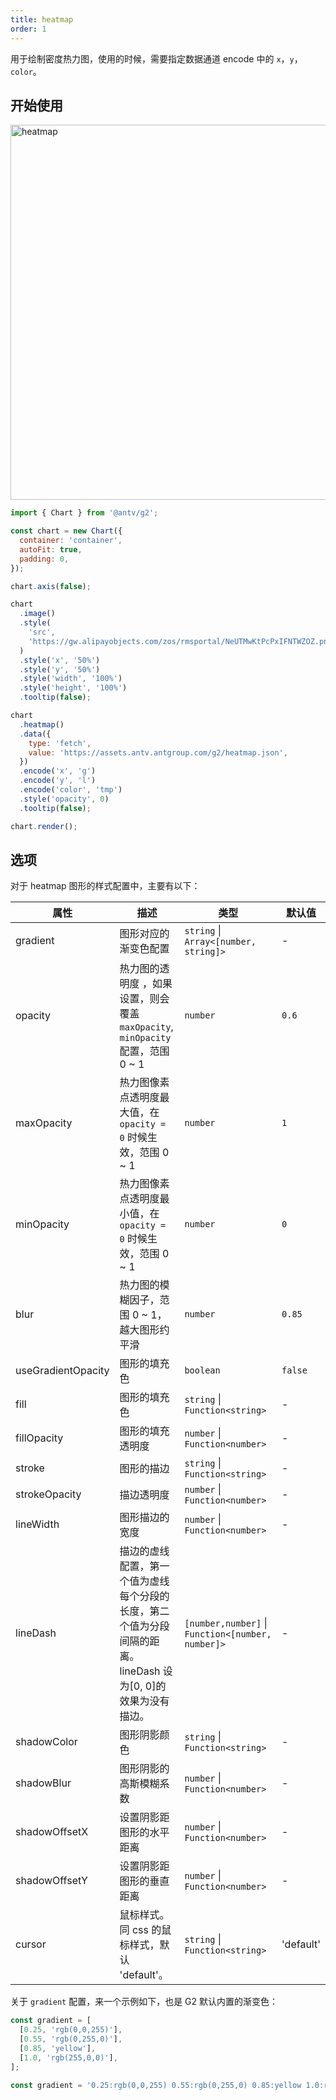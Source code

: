 ```yaml
---
title: heatmap
order: 1
---
```


用于绘制密度热力图，使用的时候，需要指定数据通道 encode 中的 `x`，`y`，`color`。

## 开始使用

<img alt="heatmap" src="https://mdn.alipayobjects.com/huamei_qa8qxu/afts/img/A*ze7gSYylw_QAAAAAAAAAAAAADmJ7AQ/original" width="600" />

```js
import { Chart } from '@antv/g2';

const chart = new Chart({
  container: 'container',
  autoFit: true,
  padding: 0,
});

chart.axis(false);

chart
  .image()
  .style(
    'src',
    'https://gw.alipayobjects.com/zos/rmsportal/NeUTMwKtPcPxIFNTWZOZ.png',
  )
  .style('x', '50%')
  .style('y', '50%')
  .style('width', '100%')
  .style('height', '100%')
  .tooltip(false);

chart
  .heatmap()
  .data({
    type: 'fetch',
    value: 'https://assets.antv.antgroup.com/g2/heatmap.json',
  })
  .encode('x', 'g')
  .encode('y', 'l')
  .encode('color', 'tmp')
  .style('opacity', 0)
  .tooltip(false);

chart.render();
```

## 选项

对于 heatmap 图形的样式配置中，主要有以下：


| 属性           | 描述                                                                                                          | 类型                                              | 默认值                         |
| -------------- | ------------------------------------------------------------------------------------------------------------ | ------------------------------------------------- | ------------------------------ |
| gradient       | 图形对应的渐变色配置                                                                                             | `string` \| `Array<[number, string]>`            | -                               |
| opacity        | 热力图的透明度 ，如果设置，则会覆盖 `maxOpacity`, `minOpacity` 配置，范围 0 ~ 1                                      | `number`                                         | `0.6`                           |
| maxOpacity     | 热力图像素点透明度最大值，在 `opacity = 0` 时候生效，范围 0 ~ 1                                                      | `number`                                         | `1`                             |
| minOpacity     | 热力图像素点透明度最小值，在 `opacity = 0` 时候生效，范围 0 ~ 1                                                      | `number`                                         | `0`                             |
| blur           | 热力图的模糊因子，范围 0 ~ 1，越大图形约平滑                                                                        | `number`                                         | `0.85`                          |
| useGradientOpacity   | 图形的填充色                                                                                              | `boolean`                                        | `false`                        |
| fill           | 图形的填充色                                                                                                  | `string` \| `Function<string>`                    | -                               |
| fillOpacity    | 图形的填充透明度                                                                                              | `number` \| `Function<number>`                    | -                                |
| stroke         | 图形的描边                                                                                                    | `string` \| `Function<string>`                    | -                               |
| strokeOpacity  | 描边透明度                                                                                                    | `number` \| `Function<number>`                    | -                               |
| lineWidth      | 图形描边的宽度                                                                                                | `number` \| `Function<number>`                    | -                                |
| lineDash       | 描边的虚线配置，第一个值为虚线每个分段的长度，第二个值为分段间隔的距离。lineDash 设为[0, 0]的效果为没有描边。              | `[number,number]` \| `Function<[number, number]>` | -                                |
| shadowColor    | 图形阴影颜色                                                                                                  | `string` \| `Function<string>`                    | -                               |
| shadowBlur     | 图形阴影的高斯模糊系数                                                                                        | `number` \| `Function<number>`                     | -                                |
| shadowOffsetX  | 设置阴影距图形的水平距离                                                                                      | `number` \| `Function<number>`                     | -                                 |
| shadowOffsetY  | 设置阴影距图形的垂直距离                                                                                      | `number` \| `Function<number>`                      | -                                |
| cursor         | 鼠标样式。同 css 的鼠标样式，默认 'default'。                                                                 | `string` \| `Function<string>`                      | 'default'                         |

关于 `gradient` 配置，来一个示例如下，也是 G2 默认内置的渐变色：

```ts
const gradient = [
  [0.25, 'rgb(0,0,255)'],
  [0.55, 'rgb(0,255,0)'],
  [0.85, 'yellow'],
  [1.0, 'rgb(255,0,0)'],
];

const gradient = '0.25:rgb(0,0,255) 0.55:rgb(0,255,0) 0.85:yellow 1.0:rgb(255,0,0)';
```
